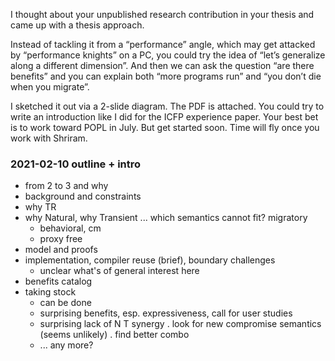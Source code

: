 


I thought about your unpublished research contribution in your thesis and came up with a thesis approach. 

Instead of tackling it from a “performance” angle, which may get attacked by
“performance knights” on a PC, you could try the idea of “let’s generalize
along a different dimension”.  And then we can ask the question “are there
benefits” and you can explain both “more programs run” and “you don’t die when
you migrate”.  

I sketched it out via a 2-slide diagram. The PDF is attached. You could try to
write an introduction like I did for the ICFP experience paper. Your best bet
is to work toward POPL in July. But get started soon. Time will fly once you
work with Shriram. 



### 2021-02-10 outline + intro

- from 2 to 3 and why
- background and constraints
- why TR
- why Natural, why Transient ... which semantics cannot fit? migratory
  - behavioral, cm
  - proxy free
- model and proofs
- implementation, compiler reuse (brief), boundary challenges
  + unclear what's of general interest here
- benefits catalog
- taking stock
  + can be done
  + surprising benefits, esp. expressiveness, call for user studies
  + surprising lack of N T synergy
    . look for new compromise semantics (seems unlikely)
    . find better combo
  + ... any more?



